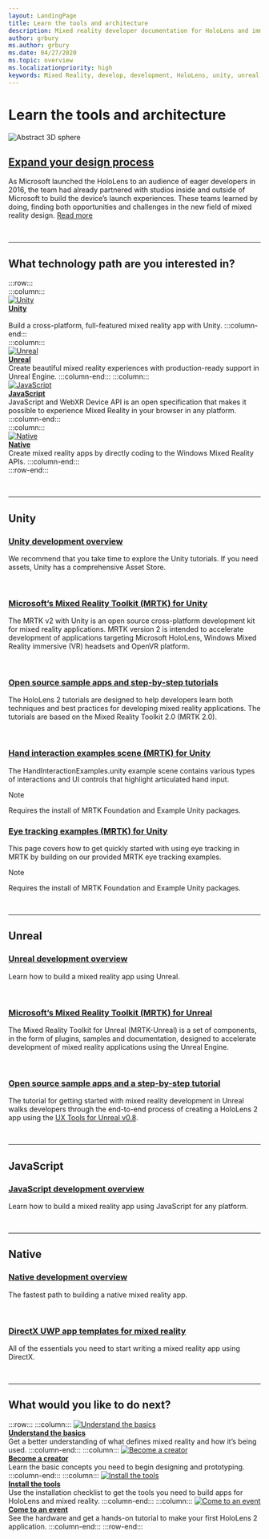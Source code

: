 ```yaml
---
layout: LandingPage
title: Learn the tools and architecture
description: Mixed reality developer documentation for HoloLens and immersive headsets.
author: grbury
ms.author: grbury
ms.date: 04/27/2020
ms.topic: overview
ms.localizationpriority: high
keywords: Mixed Reality, develop, development, HoloLens, unity, unreal, directx
---
```


# Learn the tools and architecture

![Abstract 3D sphere](images/07_Development.png)

## [Expand your design process](case-study-expanding-the-design-process-for-mixed-reality.md)

As Microsoft launched the HoloLens to an audience of eager developers in 2016, the team had already partnered with studios inside and outside of Microsoft to build the device’s launch experiences. These teams learned by doing, finding both opportunities and challenges in the new field of mixed reality design. [Read more](case-study-expanding-the-design-process-for-mixed-reality.md)


<br>

---


## What technology path are you interested in? 


:::row:::	
    :::column:::	
       [![Unity](images/unity_logo.png)](development.md#unity)<br>
        **[Unity](development.md#unity)**<br>	
        Build a cross-platform, full-featured mixed reality app with Unity.
    :::column-end:::	
    :::column:::	
        [![Unreal](images/Unreal_logo.png)](development.md#unreal)<br>
        **[Unreal](development.md#unreal)**<br>	
        Create beautiful mixed reality experiences with production-ready support in Unreal Engine. 
    :::column-end:::
    :::column:::	
        [![JavaScript](images/web-logo.png)](development.md#javascript)<br>
        **[JavaScript](development.md#javascript)**<br>
        JavaScript and WebXR Device API is an open specification that makes it possible to experience Mixed Reality in your browser in any platform.	
    :::column-end:::		
    :::column:::	
        [![Native](images/VisualStudio-small_logo.png)](development.md#native)<br>
        **[Native](development.md#native)**<br>	
        Create mixed reality apps by directly coding to the Windows Mixed Reality APIs.	
    :::column-end:::	
:::row-end:::

<br>

---

## Unity


### [Unity development overview](unity-development-overview.md)
We recommend that you take time to explore the Unity tutorials. If you need assets, Unity has a comprehensive Asset Store. 

<br>

### [Microsoft’s Mixed Reality Toolkit (MRTK) for Unity](mrtk-getting-started.md)
The MRTK v2 with Unity is an open source cross-platform development kit for mixed reality applications. MRTK version 2 is intended to accelerate development of applications targeting Microsoft HoloLens, Windows Mixed Reality immersive (VR) headsets and OpenVR platform.

<br>

### [Open source sample apps and step-by-step tutorials](tutorials.md)
The HoloLens 2 tutorials are designed to help developers learn both techniques and best practices for developing mixed reality applications. The tutorials are based on the Mixed Reality Toolkit 2.0 (MRTK 2.0).

<br>

### [Hand interaction examples scene (MRTK) for Unity](https://microsoft.github.io/MixedRealityToolkit-Unity/Documentation/GettingStartedWithTheMRTK.html#open-and-run-the-handinteractionexamples-scene-in-editor)
The HandInteractionExamples.unity example scene contains various types of interactions and UI controls that highlight articulated hand input.
>[!NOTE]
>Requires the install of MRTK Foundation and Example Unity packages.

### [Eye tracking examples (MRTK) for Unity](https://microsoft.github.io/MixedRealityToolkit-Unity/Documentation/EyeTracking/EyeTracking_ExamplesOverview.html)
This page covers how to get quickly started with using eye tracking in MRTK by building on our provided MRTK eye tracking examples.
>[!NOTE]
>Requires the install of MRTK Foundation and Example Unity packages.

<br>

---

## Unreal

### [Unreal development overview](unreal-development-overview.md)
Learn how to build a mixed reality app using Unreal.

<br>

### [Microsoft’s Mixed Reality Toolkit (MRTK) for Unreal](https://github.com/microsoft/MixedRealityToolkit-Unreal)
The Mixed Reality Toolkit for Unreal (MRTK-Unreal) is a set of components, in the form of plugins, samples and documentation, designed to accelerate development of mixed reality applications using the Unreal Engine.

<br>

### [Open source sample apps and a step-by-step tutorial](unreal-uxt-ch1.md)
The tutorial for getting started with mixed reality development in Unreal walks developers through the end-to-end process of creating a HoloLens 2 app using the [UX Tools for Unreal v0.8](https://github.com/microsoft/MixedReality-UXTools-Unreal).

<br>

---

## JavaScript	

### [JavaScript development overview](javascript-development-overview.md)	
Learn how to build a mixed reality app using JavaScript for any platform.

<br>

---

## Native


### [Native development overview](directx-development-overview.md)
The fastest path to building a native mixed reality app.

<br>

### [DirectX UWP app templates for mixed reality](https://marketplace.visualstudio.com/items?itemName=WindowsMixedRealityteam.WindowsMixedRealityAppTemplatesVSIX)
All of the essentials you need to start writing a mixed reality app using DirectX.

<br>

---


## What would you like to do next?


:::row:::
    :::column:::
       [![Understand the basics](images/icon-lightbulb.png)](get-started-with-mr.md#understand-the-basics)<br>
        **[Understand the basics](get-started-with-mr.md#understand-the-basics)**<br>
        Get a better understanding of what defines mixed reality and how it’s being used.
    :::column-end:::
    :::column:::
        [![Become a creator](images/icon-design.jpg)](design.md)<br>
         **[Become a creator](design.md)**<br>
        Learn the basic concepts you need to begin designing and prototyping.
    :::column-end:::
    :::column:::
        [![Install the tools](images/icon-developer.jpg)](install-the-tools.md)<br>
         **[Install the tools](install-the-tools.md)**<br>
        Use the installation checklist to get the tools you need to build apps for HoloLens and mixed reality.
    :::column-end:::
    :::column:::
        [![Come to an event](images/icon-calendar.jpg)](sf-academy-events.md)<br>
         **[Come to an event](sf-academy-events.md)**<br>
        See the hardware and get a hands-on tutorial to make your first HoloLens 2 application.
    :::column-end:::
:::row-end:::


<br>

<br>
